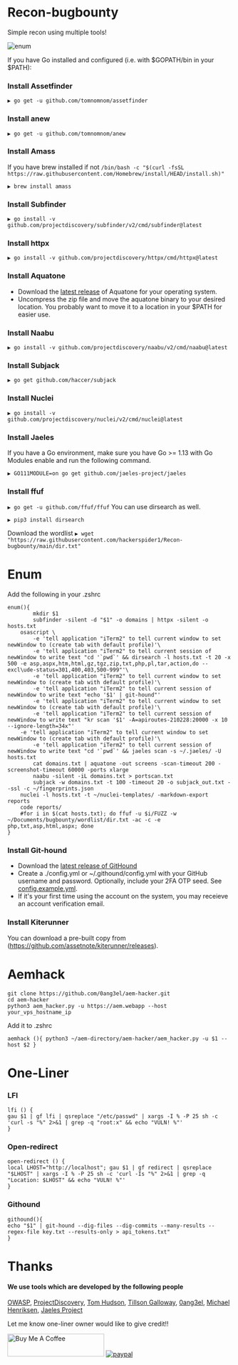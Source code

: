 # Recon-bugbounty

Simple recon using multiple tools!


![enum](https://raw.githubusercontent.com/hackerspider1/Recon-bugbounty/main/enum.png)

If you have Go installed and configured (i.e. with $GOPATH/bin in your $PATH):

### Install Assetfinder

`
▶ go get -u github.com/tomnomnom/assetfinder
`

### Install anew

`
▶ go get -u github.com/tomnomnom/anew
`

### Install Amass

If you have brew installed if not `/bin/bash -c "$(curl -fsSL https://raw.githubusercontent.com/Homebrew/install/HEAD/install.sh)"`

`
▶ brew install amass
`

### Install Subfinder

`
▶ go install -v github.com/projectdiscovery/subfinder/v2/cmd/subfinder@latest
`

### Install httpx

`
▶ go install -v github.com/projectdiscovery/httpx/cmd/httpx@latest
`

### Install Aquatone

- Download the [latest release](https://github.com/michenriksen/aquatone/releases/latest) of Aquatone for your operating system.
- Uncompress the zip file and move the aquatone binary to your desired location. You probably want to move it to a location in your $PATH for easier use.

### Install Naabu

`
▶ go install -v github.com/projectdiscovery/naabu/v2/cmd/naabu@latest
`

### Install Subjack

`
▶ go get github.com/haccer/subjack
`

### Install Nuclei

`
▶ go install -v github.com/projectdiscovery/nuclei/v2/cmd/nuclei@latest
`

### Install Jaeles

If you have a Go environment, make sure you have Go >= 1.13 with Go Modules enable and run the following command.

`
▶ GO111MODULE=on go get github.com/jaeles-project/jaeles
`

### Install ffuf

`
▶ go get -u github.com/ffuf/ffuf
`
You can use dirsearch as well.

`
▶ pip3 install dirsearch
`

Download the wordlist `▶ wget "https://raw.githubusercontent.com/hackerspider1/Recon-bugbounty/main/dir.txt"`

# Enum

Add the following in your .zshrc

```shell
enum(){
        mkdir $1
        subfinder -silent -d "$1" -o domains | httpx -silent -o hosts.txt
	osascript \
        -e 'tell application "iTerm2" to tell current window to set newWindow to (create tab with default profile)'\
        -e 'tell application "iTerm2" to tell current session of newWindow to write text "cd '`pwd`' && dirsearch -l hosts.txt -t 20 -x 500 -e asp,aspx,htm,html,gz,tgz,zip,txt,php,pl,tar,action,do --excl\ude-status=301,400,403,500-999"'\
        -e 'tell application "iTerm2" to tell current window to set newWindow to (create tab with default profile)'\
        -e 'tell application "iTerm2" to tell current session of newWindow to write text "echo '$1' | git-hound"'
        -e 'tell application "iTerm2" to tell current window to set newWindow to (create tab with default profile)'\
        -e 'tell application "iTerm2" to tell current session of newWindow to write text "kr scan '$1' -A=apiroutes-210228:20000 -x 10 --ignore-length=34x"'
	-e 'tell application "iTerm2" to tell current window to set newWindow to (create tab with default profile)'\
        -e 'tell application "iTerm2" to tell current session of newWindow to write text "cd '`pwd`' && jaeles scan -s ~/.jaeles/ -U hosts.txt 
        cat domains.txt | aquatone -out screens -scan-timeout 200 -screenshot-timeout 60000 -ports xlarge
        naabu -silent -iL domains.txt > portscan.txt
        subjack -w domains.txt -t 100 -timeout 20 -o subjack_out.txt --ssl -c ~/fingerprints.json
	nuclei -l hosts.txt -t ~/nuclei-templates/ -markdown-export reports
	code reports/
	#for i in $(cat hosts.txt); do ffuf -u $i/FUZZ -w ~/Documents/bugbounty/wordlist/dir.txt -ac -c -e php,txt,asp,html,aspx; done
}
```

### Install Git-hound

- Download the [latest release of GitHound](https://github.com/tillson/git-hound/releases)
- Create a ./config.yml or ~/.githound/config.yml with your GitHub username and password. Optionally, include your 2FA OTP seed. See [config.example.yml](https://github.com/tillson/git-hound/blob/master/config.example.yml).
- If it's your first time using the account on the system, you may receieve an account verification email.

### Install Kiterunner

You can download a pre-built copy from (https://github.com/assetnote/kiterunner/releases).

# Aemhack

```
git clone https://github.com/0ang3el/aem-hacker.git
cd aem-hacker
python3 aem_hacker.py -u https://aem.webapp --host your_vps_hostname_ip
```
Add it to .zshrc

`aemhack (){
python3 ~/aem-directory/aem-hacker/aem_hacker.py -u $1 --host $2
}`

# One-Liner

### LFI

```shell
lfi () {
gau $1 | gf lfi | qsreplace "/etc/passwd" | xargs -I % -P 25 sh -c 'curl -s "%" 2>&1 | grep -q "root:x" && echo "VULN! %"'
}
```

### Open-redirect

```shell
open-redirect () {
local LHOST="http://localhost"; gau $1 | gf redirect | qsreplace "$LHOST" | xargs -I % -P 25 sh -c 'curl -Is "%" 2>&1 | grep -q "Location: $LHOST" && echo "VULN! %"'
}
```

### Githound

```shell
githound(){
echo "$1" | git-hound --dig-files --dig-commits --many-results --regex-file key.txt --results-only > api_tokens.txt"
}
```

# Thanks
#### We use tools which are developed by the following people
[OWASP](https://github.com/OWASP/), [ProjectDiscovery](https://github.com/projectdiscovery/), [Tom Hudson](https://github.com/tomnomnom/), [Tillson Galloway](https://github.com/tillson), [0ang3el](https://github.com/0ang3el), [Michael Henriksen](https://github.com/michenriksen), [Jaeles Project](https://github.com/jaeles-project)

Let me know one-liner owner would like to give credit!!

<a href="https://www.buymeacoffee.com/hackerspider1" target="_blank"><img src="https://cdn.buymeacoffee.com/buttons/default-orange.png" alt="Buy Me A Coffee" style="height: 51px !important;width: 217px !important;" ></a>
[![paypal](https://www.paypalobjects.com/en_US/i/btn/btn_donateCC_LG.gif)](https://paypal.me/hackerspider1)
